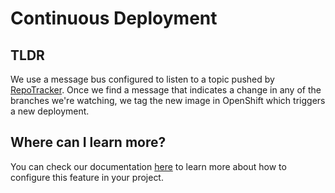 # Continuous Deployment

## TLDR
We use a message bus configured to listen to a topic pushed by [RepoTracker](https://github.com/release-engineering/repotracker). Once we find a message that indicates a change in any of the branches we're watching, we tag the new image in OpenShift which triggers a new deployment.


## Where can I learn more?
You can check our documentation [here](https://sync2jira.readthedocs.io/en/latest/continuous_deployment.html) to learn more about how to configure this feature in your project.  